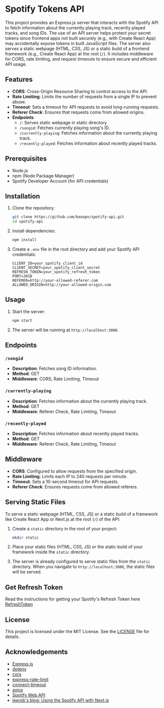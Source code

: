 
# Spotify Tokens API

This project provides an Express.js server that interacts with the Spotify API to fetch information about the currently playing track, recently played tracks, and song IDs. The use of an API server helps protect your secret tokens since frontend apps not built securely (e.g., with Create React App) may accidentally expose tokens in built JavaScript files. The server also serves a static webpage (HTML, CSS, JS) or a static build of a frontend framework (e.g., Create React App) at the root (`/`). It includes middleware for CORS, rate limiting, and request timeouts to ensure secure and efficient API usage.

## Features

- **CORS**: Cross-Origin Resource Sharing to control access to the API.
- **Rate Limiting**: Limits the number of requests from a single IP to prevent abuse.
- **Timeout**: Sets a timeout for API requests to avoid long-running requests.
- **Referer Check**: Ensures that requests come from allowed origins.
- **Endpoints**:
  - `/`: Serves static webpage in static directory
  - `/songid`: Fetches currently playing song's ID.
  - `/currently-playing`: Fetches information about the currently playing track.
  - `/recently-played`: Fetches information about recently played tracks.

## Prerequisites

- Node.js
- npm (Node Package Manager)
- Spotify Developer Account (for API credentials)

## Installation

1. Clone the repository:
   ```sh
   git clone https://github.com/baoopn/spotify-api.git
   cd spotify-api
   ```

2. Install dependencies:
   ```sh
   npm install
   ```

3. Create a `.env` file in the root directory and add your Spotify API credentials:
   ```env
   CLIENT_ID=your_spotify_client_id
   CLIENT_SECRET=your_spotify_client_secret
   REFRESH_TOKEN=your_spotify_refresh_token
   PORT=3010
   REFERER=http://your-allowed-referer.com
   ALLOWED_ORIGIN=http://your-allowed-origin.com
   ```

## Usage

1. Start the server:
   ```sh
   npm start
   ```

2. The server will be running at `http://localhost:3000`.

## Endpoints

### `/songid`

- **Description**: Fetches song ID information.
- **Method**: GET
- **Middleware**: CORS, Rate Limiting, Timeout

### `/currently-playing`

- **Description**: Fetches information about the currently playing track.
- **Method**: GET
- **Middleware**: Referer Check, Rate Limiting, Timeout

### `/recently-played`

- **Description**: Fetches information about recently played tracks.
- **Method**: GET
- **Middleware**: Referer Check, Rate Limiting, Timeout

## Middleware

- **CORS**: Configured to allow requests from the specified origin.
- **Rate Limiting**: Limits each IP to 240 requests per minute.
- **Timeout**: Sets a 10-second timeout for API requests.
- **Referer Check**: Ensures requests come from allowed referers.

## Serving Static Files

To serve a static webpage (HTML, CSS, JS) or a static build of a framework like Create React App or Next.js at the root (`/`) of the API:

1. Create a `static` directory in the root of your project:
   ```sh
   mkdir static
   ```

2. Place your static files (HTML, CSS, JS) or the static build of your framework inside the `static` directory.

3. The server is already configured to serve static files from the `static` directory. When you navigate to `http://localhost:3000`, the static files will be served.

## Get Refresh Token
Read the instructions for getting your Spotify's Refresh Token here [RefreshToken](RefreshToken.md)

## License

This project is licensed under the MIT License. See the [LICENSE](LICENSE) file for details.

## Acknowledgements

- [Express.js](https://expressjs.com/)
- [dotenv](https://github.com/motdotla/dotenv)
- [cors](https://github.com/expressjs/cors)
- [express-rate-limit](https://github.com/nfriedly/express-rate-limit)
- [connect-timeout](https://github.com/expressjs/timeout)
- [axios](https://github.com/axios/axios)
- [Spotify Web API](https://developer.spotify.com/documentation/web-api/)
- [leerob's blog: Using the Spotify API with Next.js](https://leerob.io/blog/spotify-api-nextjs)
